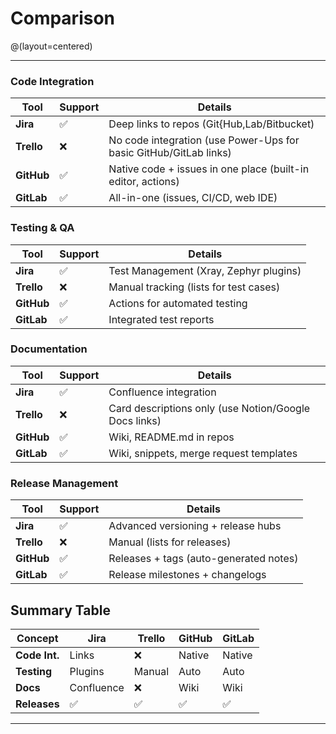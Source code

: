 # Comparison
@(layout=centered)

---

### Code Integration
| Tool    | Support | Details |
|---------|---------|---------|
| **Jira** | ✅ | Deep links to repos (Git{Hub,Lab/Bitbucket) |
| **Trello** | ❌ | No code integration (use Power-Ups for basic GitHub/GitLab links) |
| **GitHub** | ✅ | Native code + issues in one place (built-in editor, actions) |
| **GitLab** | ✅ | All-in-one (issues, CI/CD, web IDE) |


### Testing & QA
| Tool    | Support | Details |
|---------|---------|---------|
| **Jira** | ✅ | Test Management (Xray, Zephyr plugins) |
| **Trello** | ❌ | Manual tracking (lists for test cases) |
| **GitHub** | ✅ | Actions for automated testing |
| **GitLab** | ✅ | Integrated test reports |

### Documentation
| Tool    | Support | Details |
|---------|---------|---------|
| **Jira** | ✅ | Confluence integration |
| **Trello** | ❌ | Card descriptions only (use Notion/Google Docs links) |
| **GitHub** | ✅ | Wiki, README.md in repos |
| **GitLab** | ✅ | Wiki, snippets, merge request templates |

### Release Management
| Tool    | Support | Details |
|---------|---------|---------|
| **Jira** | ✅ | Advanced versioning + release hubs |
| **Trello** | ❌ | Manual (lists for releases) |
| **GitHub** | ✅ | Releases + tags (auto-generated notes) |
| **GitLab** | ✅ | Release milestones + changelogs |

## Summary Table

| Concept       | Jira       | Trello   | GitHub     | GitLab     |
|---------------|------------|----------|------------|------------|
| **Code Int.** | Links      |   ❌      | Native     | Native     |
| **Testing**   | Plugins    | Manual   | Auto       | Auto       |
| **Docs**      | Confluence |   ❌      | Wiki       | Wiki       |
| **Releases**  | ✅          |   ✅      |   ✅        |   ✅        |

---

